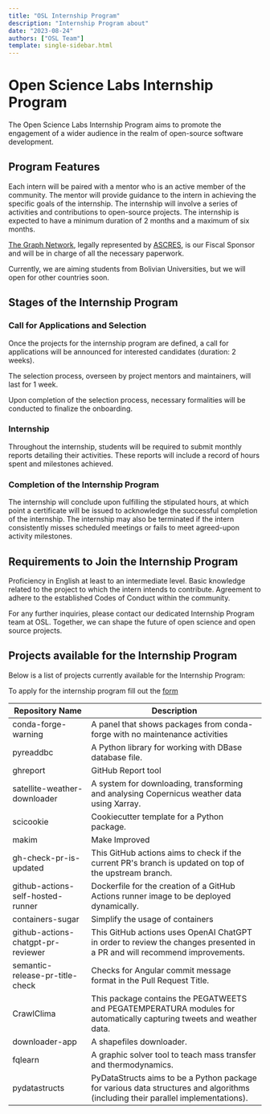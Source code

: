 ```yaml
---
title: "OSL Internship Program"
description: "Internship Program about"
date: "2023-08-24"
authors: ["OSL Team"]
template: single-sidebar.html
---
```


# Open Science Labs Internship Program

The Open Science Labs Internship Program aims to promote the engagement of a
wider audience in the realm of open-source software development.

## Program Features

Each intern will be paired with a mentor who is an active member of the
community. The mentor will provide guidance to the intern in achieving the
specific goals of the internship. The internship will involve a series of
activities and contributions to open-source projects. The internship is expected
to have a minimum duration of 2 months and a maximum of six months.

[The Graph Network](https://thegraphnetwork.org), legally represented by
[ASCRES](https://site.ascres.org/site/), is our Fiscal Sponsor and will be in
charge of all the necessary paperwork.

Currently, we are aiming students from Bolivian Universities, but we will open
for other countries soon.

## Stages of the Internship Program

### Call for Applications and Selection

Once the projects for the internship program are defined, a call for
applications will be announced for interested candidates (duration: 2 weeks).

The selection process, overseen by project mentors and maintainers, will last
for 1 week.

Upon completion of the selection process, necessary formalities will be
conducted to finalize the onboarding.

### Internship

Throughout the internship, students will be required to submit monthly reports
detailing their activities. These reports will include a record of hours spent
and milestones achieved.

### Completion of the Internship Program

The internship will conclude upon fulfilling the stipulated hours, at which
point a certificate will be issued to acknowledge the successful completion of
the internship. The internship may also be terminated if the intern consistently
misses scheduled meetings or fails to meet agreed-upon activity milestones.

## Requirements to Join the Internship Program

Proficiency in English at least to an intermediate level. Basic knowledge
related to the project to which the intern intends to contribute. Agreement to
adhere to the established Codes of Conduct within the community.

For any further inquiries, please contact our dedicated Internship Program team
at OSL. Together, we can shape the future of open science and open source
projects.

## Projects available for the Internship Program

Below is a list of projects currently available for the Internship Program:

To apply for the internship program fill out the [form](https://github.com/OpenScienceLabs/request-forms/issues/new?&title=Internship+Apply+YOUR+NAME+HERE&labels=internship&template=en-internship.yaml)

| Repository Name                    | Description                                          |
| ---------------------------------- | ---------------------------------------------------- |
| conda-forge-warning                | A panel that shows packages from conda-forge with no maintenance activities  |
| pyreaddbc                          | A Python library for working with DBase database file. |
| ghreport                           | GitHub Report tool                                   |
| satellite-weather-downloader       | A system for downloading, transforming and analysing Copernicus weather data using Xarray. |
| scicookie                          | Cookiecutter template for a Python package.          |
| makim                              | Make Improved                                        |
| gh-check-pr-is-updated             | This GitHub actions aims to check if the current PR's branch is updated on top of the upstream branch. |
| github-actions-self-hosted-runner  | Dockerfile for the creation of a GitHub Actions runner image to be deployed dynamically. |
| containers-sugar                   | Simplify the usage of containers                     |
| github-actions-chatgpt-pr-reviewer | This GitHub actions uses OpenAI ChatGPT in order to review the changes presented in a PR and will recommend improvements. |
| semantic-release-pr-title-check    | Checks for Angular commit message format in the Pull Request Title.           |
| CrawlClima                         | This package contains the PEGATWEETS and PEGATEMPERATURA modules for automatically capturing tweets and weather data. |
| downloader-app                     | A shapefiles downloader.|
| fqlearn                            | A graphic solver tool to teach mass transfer and thermodynamics. |
| pydatastructs                      | PyDataStructs aims to be a Python package for various data structures and algorithms (including their parallel implementations). |
